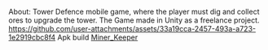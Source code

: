 About:
Tower Defence mobile game, where the player must dig and collect ores to upgrade the tower. 
The Game made in Unity as a freelance project.
https://github.com/user-attachments/assets/33a19cca-2457-493a-a723-1e2919cbc8f4
Apk build [Miner_Keeper](https://drive.google.com/file/d/1tYWgEuqRAkLx-C3BQNisk-O-xJDxGeXq/view?usp=sharing)


